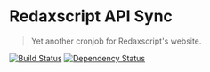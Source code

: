 Redaxscript API Sync
====================

> Yet another cronjob for Redaxscript's website.

[![Build Status](https://img.shields.io/travis/redaxscript/redaxscript-api-sync.svg)](https://travis-ci.org/redaxscript/redaxscript-api-sync)
[![Dependency Status](https://gemnasium.com/badges/github.com/redaxscript/redaxscript-api-sync.svg)](https://gemnasium.com/github.com/redaxscript/redaxscript-api-sync)
